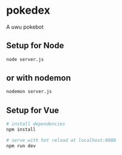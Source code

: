 # pokedex

A uwu pokebot

## Setup for Node
```bash
node server.js
```
## or with nodemon

```bash
nodemon server.js
```


## Setup for Vue

``` bash
# install dependencies
npm install

# serve with hot reload at localhost:8080
npm run dev

